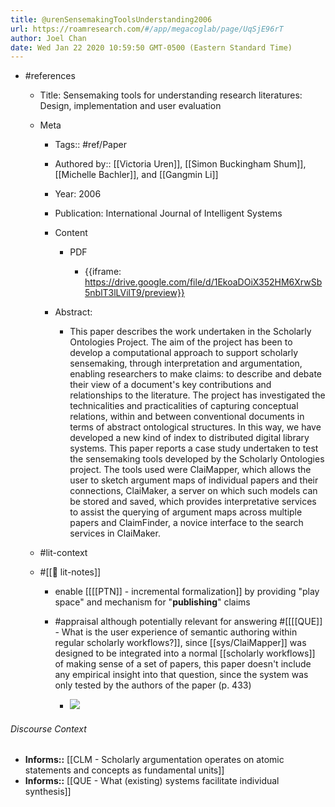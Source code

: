```yaml
---
title: @urenSensemakingToolsUnderstanding2006
url: https://roamresearch.com/#/app/megacoglab/page/UqSjE96rT
author: Joel Chan
date: Wed Jan 22 2020 10:59:50 GMT-0500 (Eastern Standard Time)
---
```


- #references

    - Title: Sensemaking tools for understanding research literatures: Design, implementation and user evaluation

    - Meta

        - Tags:: #ref/Paper

        - Authored by:: [[Victoria Uren]], [[Simon Buckingham Shum]], [[Michelle Bachler]], and [[Gangmin Li]]

        - Year: 2006

        - Publication: International Journal of Intelligent Systems

        - Content

            - PDF

                - {{iframe: https://drive.google.com/file/d/1EkoaDOiX352HM6XrwSb5nblT3lLVilT9/preview}}

        - Abstract:

            - This paper describes the work undertaken in the Scholarly Ontologies Project. The aim of the project has been to develop a computational approach to support scholarly sensemaking, through interpretation and argumentation, enabling researchers to make claims: to describe and debate their view of a document's key contributions and relationships to the literature. The project has investigated the technicalities and practicalities of capturing conceptual relations, within and between conventional documents in terms of abstract ontological structures. In this way, we have developed a new kind of index to distributed digital library systems. This paper reports a case study undertaken to test the sensemaking tools developed by the Scholarly Ontologies project. The tools used were ClaiMapper, which allows the user to sketch argument maps of individual papers and their connections, ClaiMaker, a server on which such models can be stored and saved, which provides interpretative services to assist the querying of argument maps across multiple papers and ClaimFinder, a novice interface to the search services in ClaiMaker.

    - #lit-context

    - #[[📝 lit-notes]]

        - enable [[[[PTN]] - incremental formalization]] by providing "play space" and mechanism for "**publishing**" claims

        - #appraisal although potentially relevant for answering #[[[[QUE]] - What is the user experience of semantic authoring within regular scholarly workflows?]], since [[sys/ClaiMapper]] was designed to be integrated into a normal [[scholarly workflows]] of making sense of a set of papers, this paper doesn't include any empirical insight into that question, since the system was only tested by the authors of the paper (p. 433)

            - ![](https://firebasestorage.googleapis.com/v0/b/firescript-577a2.appspot.com/o/imgs%2Fapp%2Fmegacoglab%2F32a9H4UqNk.png?alt=media&token=da8cd86a-c2e5-47c3-8170-a790df616d4e)

###### Discourse Context

- **Informs::** [[CLM - Scholarly argumentation operates on atomic statements and concepts as fundamental units]]
- **Informs::** [[QUE - What (existing) systems facilitate individual synthesis]]
